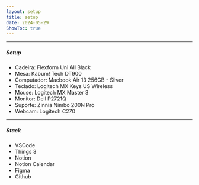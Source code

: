 ```yaml
---
layout: setup
title: setup
date: 2024-05-29
ShowToc: true
---
```

---

##### Setup
 - Cadeira: Flexform Uni All Black
 - Mesa: Kabum! Tech DT900
 - Computador: Macbook Air 13 256GB - Silver
 - Teclado: Logitech MX Keys US Wireless
 - Mouse: Logitech MX Master 3
 - Monitor: Dell P2721Q
 - Suporte: Zinnia Nimbo 200N Pro
 - Webcam: Logitech C270
---

##### Stack
 - VSCode
 - Things 3
 - Notion
 - Notion Calendar
 - Figma
 - Github
